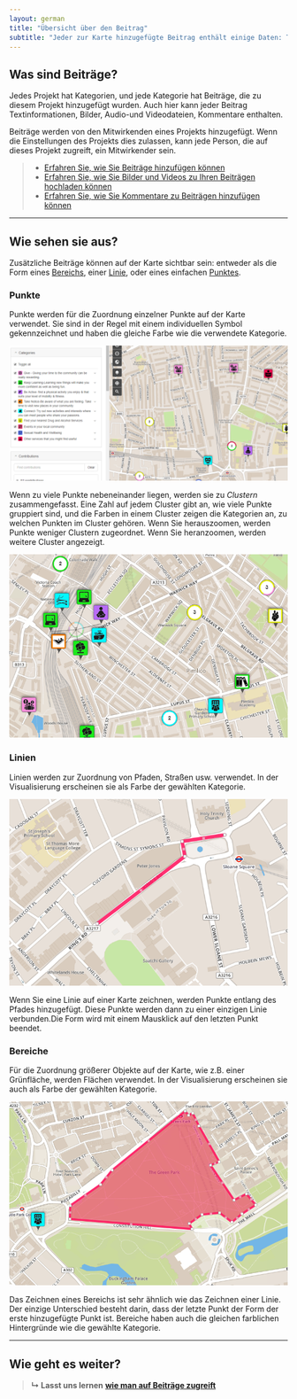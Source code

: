 ```yaml
---
layout: german
title: "Übersicht über den Beitrag"
subtitle: "Jeder zur Karte hinzugefügte Beitrag enthält einige Daten: Textinformationen, Mediendateien, Kommentare."
---
```


## Was sind Beiträge?

Jedes Projekt hat Kategorien, und jede Kategorie hat Beiträge, die zu diesem Projekt hinzugefügt wurden. Auch hier kann jeder Beitrag Textinformationen, Bilder, Audio-und Videodateien, Kommentare enthalten.

Beiträge werden von den Mitwirkenden eines Projekts hinzugefügt. Wenn die Einstellungen des Projekts dies zulassen, kann jede Person, die auf dieses Projekt zugreift, ein Mitwirkender sein.

> * [Erfahren Sie, wie Sie Beiträge hinzufügen können](add-new-contribution.html)
> * [Erfahren Sie, wie Sie Bilder und Videos zu Ihren Beiträgen hochladen können](upload-media-files.html)
> * [Erfahren Sie, wie Sie Kommentare zu Beiträgen hinzufügen können](add-comments.html)

---

## Wie sehen sie aus?

Zusätzliche Beiträge können auf der Karte sichtbar sein: entweder als die Form eines [Bereichs](#bereiche), einer [Linie](#linien), oder eines einfachen [Punktes](#punkte).

### Punkte

Punkte werden für die Zuordnung einzelner Punkte auf der Karte verwendet. Sie sind in der Regel mit einem individuellen Symbol gekennzeichnet und haben die gleiche Farbe wie die verwendete Kategorie.

![Übersichtskarte](/images/en/overview-map.png)

Wenn zu viele Punkte nebeneinander liegen, werden sie zu *Clustern* zusammengefasst. Eine Zahl auf jedem Cluster gibt an, wie viele Punkte gruppiert sind, und die Farben in einem Cluster zeigen die Kategorien an, zu welchen Punkten im Cluster gehören. Wenn Sie herauszoomen, werden Punkte weniger Clustern zugeordnet. Wenn Sie heranzoomen, werden weitere Cluster angezeigt.

![Karten-Cluster](/images/en/map-cluster.png)

### Linien

Linien werden zur Zuordnung von Pfaden, Straßen usw. verwendet. In der Visualisierung erscheinen sie als Farbe der gewählten Kategorie.

![eine Linie zeichnen](/images/en/draw-a-line.png)

Wenn Sie eine Linie auf einer Karte zeichnen, werden Punkte entlang des Pfades hinzugefügt. Diese Punkte werden dann zu einer einzigen Linie verbunden.Die Form wird mit einem Mausklick auf den letzten Punkt beendet.

### Bereiche

Für die Zuordnung größerer Objekte auf der Karte, wie z.B. einer Grünfläche, werden Flächen verwendet. In der Visualisierung erscheinen sie auch als Farbe der gewählten Kategorie.

![einen Bereich zeichnen](/images/en/draw-an-area.png)

Das Zeichnen eines Bereichs ist sehr ähnlich wie das Zeichnen einer Linie. Der einzige Unterschied besteht darin, dass der letzte Punkt der Form der erste hinzugefügte Punkt ist. Bereiche haben auch die gleichen farblichen Hintergründe wie die gewählte Kategorie.

---

## Wie geht es weiter?

> **&#8627; Lasst uns lernen** [**wie man auf Beiträge zugreift**](access-contributions.html)
